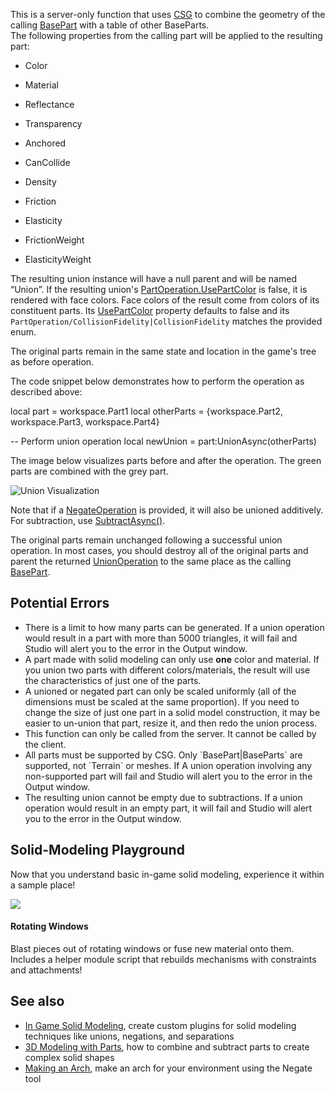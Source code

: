 This is a server-only function that uses [CSG](https://developer.roblox.com/en-us/articles/3d-modeling-with-parts) to combine the geometry of the calling [BasePart](https://developer.roblox.com/en-us/api-reference/class/BasePart) with a table of other BaseParts.  
The following properties from the calling part will be applied to the resulting part:

*   Color
*   Material
*   Reflectance
*   Transparency

*   Anchored
*   CanCollide
*   Density
*   Friction

*   Elasticity
*   FrictionWeight
*   ElasticityWeight

The resulting union instance will have a null parent and will be named “Union”. If the resulting union's [PartOperation.UsePartColor](https://developer.roblox.com/en-us/api-reference/property/PartOperation/UsePartColor) is false, it is rendered with face colors. Face colors of the result come from colors of its constituent parts. Its [UsePartColor](https://developer.roblox.com/en-us/api-reference/property/PartOperation/UsePartColor) property defaults to false and its `PartOperation/CollisionFidelity|CollisionFidelity` matches the provided enum.

The original parts remain in the same state and location in the game's tree as before operation.

The code snippet below demonstrates how to perform the operation as described above:

local part = workspace.Part1
local otherParts = {workspace.Part2, workspace.Part3, workspace.Part4}
 
-- Perform union operation
local newUnion = part:UnionAsync(otherParts)

The image below visualizes parts before and after the operation. The green parts are combined with the grey part.

![Union Visualization](https://developer.roblox.com/assets/bltca314c0a724d0212/UnionAsync.jpg)

Note that if a [NegateOperation](https://developer.roblox.com/en-us/api-reference/class/NegateOperation) is provided, it will also be unioned additively. For subtraction, use [SubtractAsync()](https://developer.roblox.com/en-us/api-reference/function/BasePart/SubtractAsync).

The original parts remain unchanged following a successful union operation. In most cases, you should destroy all of the original parts and parent the returned [UnionOperation](https://developer.roblox.com/en-us/api-reference/class/UnionOperation) to the same place as the calling [BasePart](https://developer.roblox.com/en-us/api-reference/class/BasePart).

Potential Errors
----------------

*   There is a limit to how many parts can be generated. If a union operation would result in a part with more than 5000 triangles, it will fail and Studio will alert you to the error in the Output window.
*   A part made with solid modeling can only use **one** color and material. If you union two parts with different colors/materials, the result will use the characteristics of just one of the parts.
*   A unioned or negated part can only be scaled uniformly (all of the dimensions must be scaled at the same proportion). If you need to change the size of just one part in a solid model construction, it may be easier to un-union that part, resize it, and then redo the union process.
*   This function can only be called from the server. It cannot be called by the client.
*   All parts must be supported by CSG. Only \`BasePart|BaseParts\` are supported, not \`Terrain\` or meshes. If A union operation involving any non-supported part will fail and Studio will alert you to the error in the Output window.
*   The resulting union cannot be empty due to subtractions. If a union operation would result in an empty part, it will fail and Studio will alert you to the error in the Output window.

Solid-Modeling Playground
-------------------------

Now that you understand basic in-game solid modeling, experience it within a sample place!

[![](https://developer.roblox.com/assets/blt5a9c2e3521e643da/In-Game-CSG-Playground1.jpg)](https://www.roblox.com/games/2309627316/Rotating-Windows)

#### Rotating Windows

Blast pieces out of rotating windows or fuse new material onto them. Includes a helper module script that rebuilds mechanisms with constraints and attachments!

See also
--------

*   [In Game Solid Modeling](https://developer.roblox.com/en-us/articles/in-game-solid-modeling), create custom plugins for solid modeling techniques like unions, negations, and separations
*   [3D Modeling with Parts](https://developer.roblox.com/en-us/articles/3d-modeling-with-parts), how to combine and subtract parts to create complex solid shapes
*   [Making an Arch](https://developer.roblox.com/en-us/articles/making-an-arch), make an arch for your environment using the Negate tool